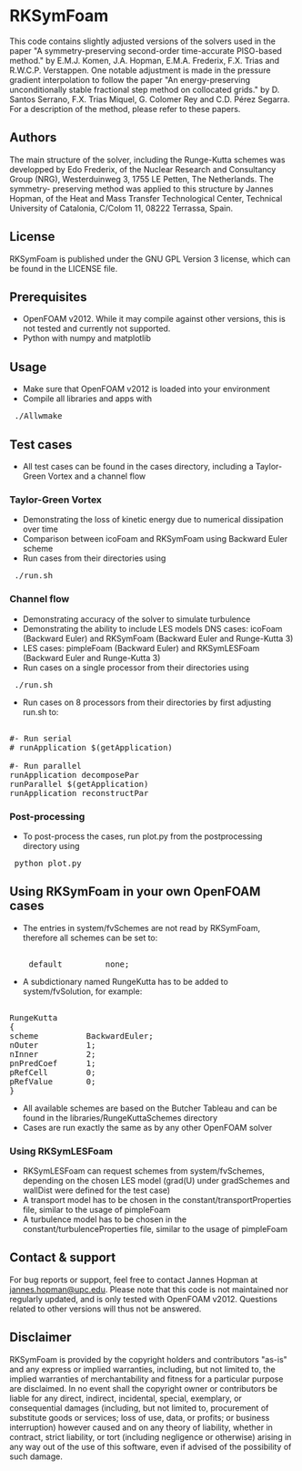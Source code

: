 # RKSymFoam

This code contains slightly adjusted versions of the solvers used in the
paper "A symmetry-preserving second-order time-accurate PISO-based
method." by E.M.J. Komen, J.A. Hopman, E.M.A. Frederix, F.X. Trias and
R.W.C.P.  Verstappen. One notable adjustment is made in the pressure
gradient interpolation to follow the paper "An energy-preserving 
unconditionally stable fractional step method on collocated grids." by D.
Santos Serrano, F.X. Trias Miquel, G. Colomer Rey and C.D. Pérez Segarra.
For a description of the method, please refer to these papers.

## Authors

The main structure of the solver, including the Runge-Kutta schemes was
developped by Edo Frederix, of the Nuclear Research and Consultancy Group 
(NRG), Westerduinweg 3, 1755 LE Petten, The Netherlands. The symmetry-
preserving method was applied to this structure by Jannes Hopman, of the 
Heat and Mass Transfer Technological Center, Technical University of 
Catalonia, C/Colom 11, 08222 Terrassa, Spain. 

## License

RKSymFoam is published under the GNU GPL Version 3 license, which can be
found in the LICENSE file.

## Prerequisites

* OpenFOAM v2012. While it may compile against other versions, this is not
tested and currently not supported.
* Python with numpy and matplotlib

## Usage

* Make sure that OpenFOAM v2012 is loaded into your environment 
* Compile all libraries and apps with

<pre> ./Allwmake </pre>

## Test cases

* All test cases can be found in the cases directory, including a
Taylor-Green Vortex and a channel flow

### Taylor-Green Vortex

* Demonstrating the loss of kinetic energy due to numerical dissipation
over time
* Comparison between icoFoam and RKSymFoam using Backward Euler scheme 
* Run cases from their directories using

<pre> ./run.sh </pre>

### Channel flow

* Demonstrating accuracy of the solver to simulate turbulence
* Demonstrating the ability to include LES models DNS cases: icoFoam
(Backward Euler) and RKSymFoam (Backward Euler and Runge-Kutta 3)
* LES cases: pimpleFoam (Backward Euler) and RKSymLESFoam (Backward Euler
and Runge-Kutta 3)
* Run cases on a single processor from their directories using

<pre> ./run.sh </pre>

* Run cases on 8 processors from their directories by first adjusting
run.sh to:

<pre> 
#- Run serial
# runApplication $(getApplication)

#- Run parallel 
runApplication decomposePar 
runParallel $(getApplication)
runApplication reconstructPar 
</pre>

### Post-processing

* To post-process the cases, run plot.py from the postprocessing directory
using

<pre> python plot.py </pre>

## Using RKSymFoam in your own OpenFOAM cases

* The entries in system/fvSchemes are not read by RKSymFoam, therefore all
schemes can be set to:

<pre> 
    default         none;
</pre>

* A subdictionary named RungeKutta has to be added to system/fvSolution,
for example:

<pre> 
RungeKutta 
{ 
scheme          BackwardEuler; 
nOuter          1;
nInner          2; 
pnPredCoef      1; 
pRefCell        0; 
pRefValue       0; 
} 
</pre>

* All available schemes are based on the Butcher Tableau and can be found
in the libraries/RungeKuttaSchemes directory
* Cases are run exactly the same as by any other OpenFOAM solver

### Using RKSymLESFoam

* RKSymLESFoam can request schemes from system/fvSchemes, depending on the
chosen LES model (grad(U) under gradSchemes and wallDist were defined 
for the test case)
* A transport model has to be chosen in the constant/transportProperties
file, similar to the usage of pimpleFoam
* A turbulence model has to be chosen in the constant/turbulenceProperties
file, similar to the usage of pimpleFoam

## Contact & support

For bug reports or support, feel free to contact Jannes Hopman at
jannes.hopman@upc.edu. Please note that this code is not maintained nor
regularly updated, and is only tested with OpenFOAM v2012. Questions
related to other versions will thus not be answered.

## Disclaimer

RKSymFoam is provided by the copyright holders and contributors "as-is"
and any express or implied warranties, including, but not limited to, the
implied warranties of merchantability and fitness for a particular purpose
are disclaimed. In no event shall the copyright owner or contributors be
liable for any direct, indirect, incidental, special, exemplary, or
consequential damages (including, but not limited to, procurement of
substitute goods or services; loss of use, data, or profits; or business
interruption) however caused and on any theory of liability, whether in
contract, strict liability, or tort (including negligence or otherwise)
arising in any way out of the use of this software, even if advised of the
possibility of such damage.
